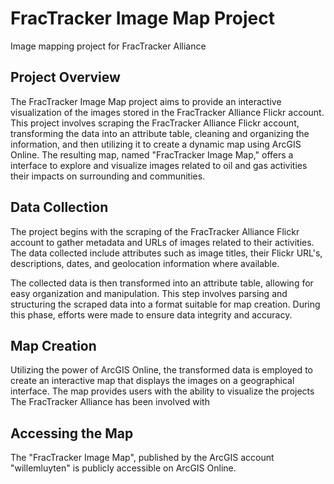 # FracTracker Image Map Project
Image mapping project for FracTracker Alliance

## Project Overview

The FracTracker Image Map project aims to provide an interactive visualization of the images stored in the FracTracker Alliance Flickr account. This project involves scraping the FracTracker Alliance Flickr account, transforming the data into an attribute table, cleaning and organizing the information, and then utilizing it to create a dynamic map using ArcGIS Online. The resulting map, named "FracTracker Image Map," offers a interface to explore and visualize images related to oil and gas activities their impacts on surrounding and communities.


## Data Collection

The project begins with the scraping of the FracTracker Alliance Flickr account to gather metadata and URLs of images related to their activities. The data collected include attributes such as image titles, their Flickr URL's, descriptions, dates, and geolocation information where available.

The collected data is then transformed into an attribute table, allowing for easy organization and manipulation. This step involves parsing and structuring the scraped data into a format suitable for map creation. During this phase, efforts were made to ensure data integrity and accuracy.

## Map Creation

Utilizing the power of ArcGIS Online, the transformed data is employed to create an interactive map that displays the images on a geographical interface. The map provides users with the ability to visualize the projects The FracTracker Alliance has been involved with 

## Accessing the Map

The "FracTracker Image Map", published by the ArcGIS account "willemluyten" is publicly accessible on ArcGIS Online.

